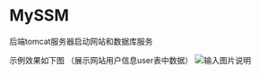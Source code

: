 # MySSM
后端tomcat服务器启动网站和数据库服务

示例效果如下图
（展示网站用户信息user表中数据）
![输入图片说明](https://images.gitee.com/uploads/images/2021/0112/142158_3e95e687_8544538.png "屏幕截图.png")
